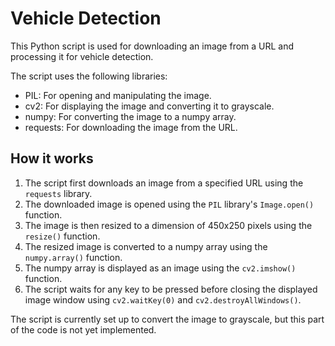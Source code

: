 # Vehicle Detection

This Python script is used for downloading an image from a URL and processing it for vehicle detection.

The script uses the following libraries:
- PIL: For opening and manipulating the image.
- cv2: For displaying the image and converting it to grayscale.
- numpy: For converting the image to a numpy array.
- requests: For downloading the image from the URL.

## How it works

1. The script first downloads an image from a specified URL using the `requests` library.
2. The downloaded image is opened using the `PIL` library's `Image.open()` function.
3. The image is then resized to a dimension of 450x250 pixels using the `resize()` function.
4. The resized image is converted to a numpy array using the `numpy.array()` function.
5. The numpy array is displayed as an image using the `cv2.imshow()` function.
6. The script waits for any key to be pressed before closing the displayed image window using `cv2.waitKey(0)` and `cv2.destroyAllWindows()`.

The script is currently set up to convert the image to grayscale, but this part of the code is not yet implemented.
